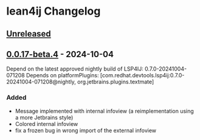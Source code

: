 <!-- Keep a Changelog guide -> https://keepachangelog.com -->

# lean4ij Changelog

## [Unreleased]

## [0.0.17-beta.4] - 2024-10-04

Depend on the latest approved nightly build of LSP4IJ: 0.7.0-20241004-071208
Depends on platformPlugins: [com.redhat.devtools.lsp4ij:0.7.0-20241004-071208@nightly, org.jetbrains.plugins.textmate]

### Added

- Message implemented with internal infoview (a reimplementation using a more Jetbrains style)
- Colored internal infoview
- fix a frozen bug in wrong import of the external infoview

[Unreleased]: https://github.com/onriv/lean4ij/compare/v0.0.17-beta.4...HEAD
[0.0.17-beta.4]: https://github.com/onriv/lean4ij/commits/v0.0.17-beta.4
